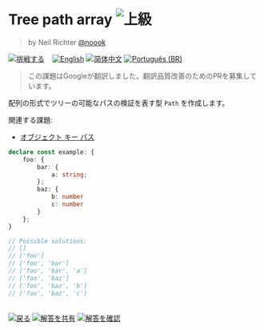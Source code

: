 <!--info-header-start--><h1>Tree path array <img src="https://img.shields.io/badge/-%E4%B8%8A%E7%B4%9A-de3d37" alt="上級"/> </h1><blockquote><p>by Neil Richter <a href="https://github.com/noook" target="_blank">@noook</a></p></blockquote><p><a href="https://tsch.js.org/15260/play/ja" target="_blank"><img src="https://img.shields.io/badge/-%E6%8C%91%E6%88%A6%E3%81%99%E3%82%8B-3178c6?logo=typescript&logoColor=white" alt="挑戦する"/></a> &nbsp;&nbsp;&nbsp;<a href="./README.md" target="_blank"><img src="https://img.shields.io/badge/-English-gray" alt="English"/></a>  <a href="./README.zh-CN.md" target="_blank"><img src="https://img.shields.io/badge/-%E7%AE%80%E4%BD%93%E4%B8%AD%E6%96%87-gray" alt="简体中文"/></a>  <a href="./README.pt-BR.md" target="_blank"><img src="https://img.shields.io/badge/-Portugu%C3%AAs%20(BR)-gray" alt="Português (BR)"/></a> </p><!--info-header-end-->

> この課題はGoogleが翻訳しました。翻訳品質改善のためのPRを募集しています。

配列の形式でツリーの可能なパスの検証を表す型 `Path` を作成します。

関連する課題:
- [オブジェクト キー パス](https://github.com/type-challenges/type-challenges/blob/main/questions/07258-hard-object-key-paths/README.md)

```ts
declare const example: {
    foo: {
        bar: {
            a: string;
        };
        baz: {
            b: number
            c: number
        }
    };
}

// Possible solutions: 
// []
// ['foo']
// ['foo', 'bar']
// ['foo', 'bar', 'a']
// ['foo', 'baz']
// ['foo', 'baz', 'b']
// ['foo', 'baz', 'c']
```

<!--info-footer-start--><br><a href="../../README.ja.md" target="_blank"><img src="https://img.shields.io/badge/-%E6%88%BB%E3%82%8B-grey" alt="戻る"/></a> <a href="https://tsch.js.org/15260/answer/ja" target="_blank"><img src="https://img.shields.io/badge/-%E8%A7%A3%E7%AD%94%E3%82%92%E5%85%B1%E6%9C%89-teal" alt="解答を共有"/></a> <a href="https://tsch.js.org/15260/solutions" target="_blank"><img src="https://img.shields.io/badge/-%E8%A7%A3%E7%AD%94%E3%82%92%E7%A2%BA%E8%AA%8D-de5a77?logo=awesome-lists&logoColor=white" alt="解答を確認"/></a> <!--info-footer-end-->